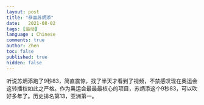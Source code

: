 ```yaml
---
layout: post
title: "恭喜苏炳添"
date:   2021-08-02
tags: [运动]
language : Chinese
comments: true
author: Zhen
toc: false
published: true
hidden: false
---
```

听说苏炳添跑了9秒83，简直震惊，找了半天才看到了视频，不禁感叹现在奥运会这转播权如此之严格。作为奥运会最最最核心的项目，苏炳添这个9秒83，可以吹好多年了。历史排名第13，亚洲第一。
<!--stackedit_data:
eyJoaXN0b3J5IjpbMTc0MDM5MzAzNF19
-->